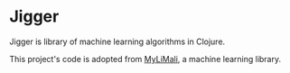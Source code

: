 # Jigger

Jigger is library of machine learning algorithms in Clojure.

This project's code is adopted from [MyLiMali](http://code.google.com/p/mylimali/), a machine learning library. 
